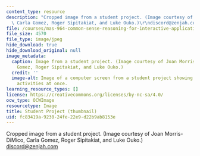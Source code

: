 ```yaml
---
content_type: resource
description: "Cropped image from a student project. (Image courtesy of Joan Morris-DiMico,\
  \ Carla Gomez, Roger Sipitakiat, and Luke Ouko.)\r\ndiscord@zenjah.com"
file: /courses/mas-964-common-sense-reasoning-for-interactive-applications-fall-2002/fc83419a923024fe22e9d22b9ab8153e_mas-964f02-th.jpg
file_size: 4570
file_type: image/jpeg
hide_download: true
hide_download_original: null
image_metadata:
  caption: Image from a student project. (Image courtesy of Joan Morris-DiMico, Carla
    Gomez, Roger Sipitakiat, and Luke Ouko.)
  credit: ''
  image-alt: Image of a computer screen from a student project showing four different
    activities at once.
learning_resource_types: []
license: https://creativecommons.org/licenses/by-nc-sa/4.0/
ocw_type: OCWImage
resourcetype: Image
title: Student Project (thumbnail)
uid: fc83419a-9230-24fe-22e9-d22b9ab8153e
---
```

Cropped image from a student project. (Image courtesy of Joan Morris-DiMico, Carla Gomez, Roger Sipitakiat, and Luke Ouko.)
discord@zenjah.com